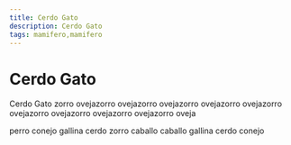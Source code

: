 ```yaml
---
title: Cerdo Gato
description: Cerdo Gato
tags: mamifero,mamifero
---
```


# Cerdo Gato

Cerdo Gato zorro ovejazorro ovejazorro ovejazorro ovejazorro ovejazorro ovejazorro ovejazorro ovejazorro ovejazorro oveja

perro conejo gallina cerdo zorro caballo caballo gallina cerdo conejo